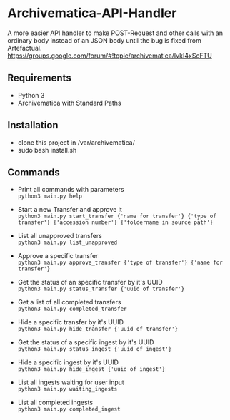 # Archivematica-API-Handler

A more easier API handler to make POST-Request and other calls with an ordinary body instead of an JSON body until the bug is fixed from Artefactual.
https://groups.google.com/forum/#!topic/archivematica/IvkI4xScFTU

## Requirements

- Python 3
- Archivematica with Standard Paths


## Installation

- clone this project in /var/archivematica/
- sudo bash install.sh


## Commands

- Print all commands with parameters\
```python3 main.py help```
  
- Start a new Transfer and approve it\
```python3 main.py start_transfer {'name for transfer'} {'type of transfer'} {'accession number'} {'foldername in source path'}``` 
  
- List all unapproved transfers\
```python3 main.py list_unapproved``` 
  
- Approve a specific transfer\
```python3 main.py approve_transfer {'type of transfer'} {'name for transfer'}```
  
- Get the status of an specific transfer by it's UUID\
```python3 main.py status_transfer {'uuid of transfer'}```
  
- Get a list of all completed transfers\
```python3 main.py completed_transfer```
  
- Hide a specific transfer by it's UUID\
```python3 main.py hide_transfer {'uuid of transfer'}```
  
- Get the status of a specific ingest by it's UUID\
```python3 main.py status_ingest {'uuid of ingest'}```
  
- Hide a specific ingest by it's UUID\
```python3 main.py hide_ingest {'uuid of ingest'}```

- List all ingests waiting for user input\
```python3 main.py waiting_ingests```

- List all completed ingests\
```python3 main.py completed_ingest```
